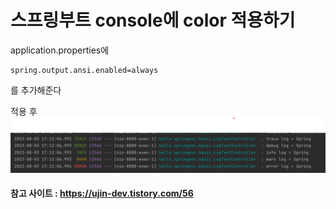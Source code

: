 # 스프링부트 console에 color 적용하기

application.properties에
```
spring.output.ansi.enabled=always
```
를 추가해준다

적용 후
![image](../img/spring%20console에%20color%20적용.png)

#### 참고 사이트 : https://ujin-dev.tistory.com/56
